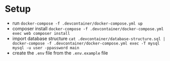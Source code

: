 # Setup

- run `docker-compose -f .devcontainer/docker-compose.yml up`
- composer install `docker-compose -f .devcontainer/docker-compose.yml exec web composer install`
- import database structure `cat .devcontainer/database-structure.sql | docker-compose -f .devcontainer/docker-compose.yml exec -T mysql mysql -u user -ppassword main`
- create the `.env` file from the `.env.example` file
